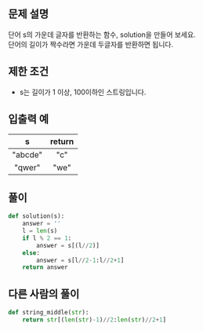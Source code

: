 ## 문제 설명
단어 s의 가운데 글자를 반환하는 함수, solution을 만들어 보세요.  
단어의 길이가 짝수라면 가운데 두글자를 반환하면 됩니다.

## 제한 조건
* s는 길이가 1 이상, 100이하인 스트링입니다.


## 입출력 예
|s|return|
|:---:|:---:|
|"abcde"|"c"|
|"qwer"|"we"|

## **풀이**

```python
def solution(s):
    answer = ''
    l = len(s)
    if l % 2 == 1:
        answer = s[(l//2)]
    else:
        answer = s[l//2-1:l//2+1]
    return answer
```

## 다른 사람의 풀이

```python
def string_middle(str):
    return str[(len(str)-1)//2:len(str)//2+1]
```
